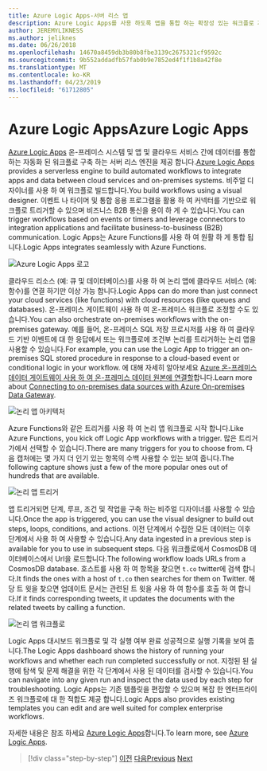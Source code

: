 ```yaml
---
title: Azure Logic Apps-서버 리스 앱
description: Azure Logic Apps를 사용 하도록 앱을 통합 하는 확장성 있는 워크플로 자동화 된 빌드 설정 및 클라우드 데이터 서비스 및 온-프레미스 시스템입니다.
author: JEREMYLIKNESS
ms.author: jeliknes
ms.date: 06/26/2018
ms.openlocfilehash: 14670a8459db3b80b8fbe3139c2675321cf9592c
ms.sourcegitcommit: 9b552addadfb57fab0b9e7852ed4f1f1b8a42f8e
ms.translationtype: MT
ms.contentlocale: ko-KR
ms.lasthandoff: 04/23/2019
ms.locfileid: "61712805"
---
```

# <a name="azure-logic-apps"></a><span data-ttu-id="d1eff-103">Azure Logic Apps</span><span class="sxs-lookup"><span data-stu-id="d1eff-103">Azure Logic Apps</span></span>

<span data-ttu-id="d1eff-104">[Azure Logic Apps](https://docs.microsoft.com/azure/logic-apps) 온-프레미스 시스템 및 앱 및 클라우드 서비스 간에 데이터를 통합 하는 자동화 된 워크플로 구축 하는 서버 리스 엔진을 제공 합니다.</span><span class="sxs-lookup"><span data-stu-id="d1eff-104">[Azure Logic Apps](https://docs.microsoft.com/azure/logic-apps) provides a serverless engine to build automated workflows to integrate apps and data between cloud services and on-premises systems.</span></span> <span data-ttu-id="d1eff-105">비주얼 디자이너를 사용 하 여 워크플로 빌드합니다.</span><span class="sxs-lookup"><span data-stu-id="d1eff-105">You build workflows using a visual designer.</span></span> <span data-ttu-id="d1eff-106">이벤트 나 타이머 및 통합 응용 프로그램을 활용 하 여 커넥터를 기반으로 워크플로 트리거할 수 있으며 비즈니스 B2B 통신을 용이 하 게 수 있습니다.</span><span class="sxs-lookup"><span data-stu-id="d1eff-106">You can trigger workflows based on events or timers and leverage connectors to integration applications and facilitate business-to-business (B2B) communication.</span></span> <span data-ttu-id="d1eff-107">Logic Apps는 Azure Functions를 사용 하 여 원활 하 게 통합 됩니다.</span><span class="sxs-lookup"><span data-stu-id="d1eff-107">Logic Apps integrates seamlessly with Azure Functions.</span></span>

![Azure Logic Apps 로고](./media/logic-apps-logo.png)

<span data-ttu-id="d1eff-109">클라우드 리소스 (예: 큐 및 데이터베이스)를 사용 하 여 논리 앱에 클라우드 서비스 (예: 함수)를 연결 하기만 이상 가능 합니다.</span><span class="sxs-lookup"><span data-stu-id="d1eff-109">Logic Apps can do more than just connect your cloud services (like functions) with cloud resources (like queues and databases).</span></span> <span data-ttu-id="d1eff-110">온-프레미스 게이트웨이 사용 하 여 온-프레미스 워크플로 조정할 수도 있습니다.</span><span class="sxs-lookup"><span data-stu-id="d1eff-110">You can also orchestrate on-premises workflows with the on-premises gateway.</span></span> <span data-ttu-id="d1eff-111">예를 들어, 온-프레미스 SQL 저장 프로시저를 사용 하 여 클라우드 기반 이벤트에 대 한 응답에서 또는 워크플로에 조건부 논리를 트리거하는 논리 앱을 사용할 수 있습니다.</span><span class="sxs-lookup"><span data-stu-id="d1eff-111">For example, you can use the Logic App to trigger an on-premises SQL stored procedure in response to a cloud-based event or conditional logic in your workflow.</span></span> <span data-ttu-id="d1eff-112">에 대해 자세히 알아보세요 [Azure 온-프레미스 데이터 게이트웨이 사용 하 여 온-프레미스 데이터 원본에 연결할](https://docs.microsoft.com/azure/analysis-services/analysis-services-gateway)합니다.</span><span class="sxs-lookup"><span data-stu-id="d1eff-112">Learn more about [Connecting to on-premises data sources with Azure On-premises Data Gateway](https://docs.microsoft.com/azure/analysis-services/analysis-services-gateway).</span></span>

![논리 앱 아키텍처](./media/logic-apps-architecture.png)

<span data-ttu-id="d1eff-114">Azure Functions와 같은 트리거를 사용 하 여 논리 앱 워크플로 시작 합니다.</span><span class="sxs-lookup"><span data-stu-id="d1eff-114">Like Azure Functions, you kick off Logic App workflows with a trigger.</span></span> <span data-ttu-id="d1eff-115">많은 트리거가에서 선택할 수 있습니다.</span><span class="sxs-lookup"><span data-stu-id="d1eff-115">There are many triggers for you to choose from.</span></span> <span data-ttu-id="d1eff-116">다음 캡처에는 몇 가지 더 인기 있는 항목의 수백 사용할 수 있는 보여 줍니다.</span><span class="sxs-lookup"><span data-stu-id="d1eff-116">The following capture shows just a few of the more popular ones out of hundreds that are available.</span></span>

![논리 앱 트리거](./media/logic-app-triggers.png)

<span data-ttu-id="d1eff-118">앱 트리거되면 단계, 루프, 조건 및 작업을 구축 하는 비주얼 디자이너를 사용할 수 있습니다.</span><span class="sxs-lookup"><span data-stu-id="d1eff-118">Once the app is triggered, you can use the visual designer to build out steps, loops, conditions, and actions.</span></span> <span data-ttu-id="d1eff-119">이전 단계에서 수집한 모든 데이터는 이후 단계에서 사용 하 여 사용할 수 있습니다.</span><span class="sxs-lookup"><span data-stu-id="d1eff-119">Any data ingested in a previous step is available for you to use in subsequent steps.</span></span> <span data-ttu-id="d1eff-120">다음 워크플로에서 CosmosDB 데이터베이스에서 Url을 로드합니다.</span><span class="sxs-lookup"><span data-stu-id="d1eff-120">The following workflow loads URLs from a CosmosDB database.</span></span> <span data-ttu-id="d1eff-121">호스트를 사용 하 여 항목을 찾으면 `t.co` twitter에 검색 합니다.</span><span class="sxs-lookup"><span data-stu-id="d1eff-121">It finds the ones with a host of `t.co` then searches for them on Twitter.</span></span> <span data-ttu-id="d1eff-122">해당 트 윗을 찾으면 업데이트 문서는 관련된 트 윗을 사용 하 여 함수를 호출 하 여 합니다.</span><span class="sxs-lookup"><span data-stu-id="d1eff-122">If it finds corresponding tweets, it updates the documents with the related tweets by calling a function.</span></span>

![논리 앱 워크플로](./media/logic-app-workflow.png)

<span data-ttu-id="d1eff-124">Logic Apps 대시보드 워크플로 및 각 실행 여부 완료 성공적으로 실행 기록을 보여 줍니다.</span><span class="sxs-lookup"><span data-stu-id="d1eff-124">The Logic Apps dashboard shows the history of running your workflows and whether each run completed successfully or not.</span></span> <span data-ttu-id="d1eff-125">지정된 된 실행에 탐색 및 문제 해결을 위한 각 단계에서 사용 된 데이터를 검사할 수 있습니다.</span><span class="sxs-lookup"><span data-stu-id="d1eff-125">You can navigate into any given run and inspect the data used by each step for troubleshooting.</span></span> <span data-ttu-id="d1eff-126">Logic Apps는 기존 템플릿을 편집할 수 있으며 복잡 한 엔터프라이즈 워크플로에 대 한 적합도 제공 합니다.</span><span class="sxs-lookup"><span data-stu-id="d1eff-126">Logic Apps also provides existing templates you can edit and are well suited for complex enterprise workflows.</span></span>

<span data-ttu-id="d1eff-127">자세한 내용은 참조 하세요 [Azure Logic Apps](https://docs.microsoft.com/azure/logic-apps)합니다.</span><span class="sxs-lookup"><span data-stu-id="d1eff-127">To learn more, see [Azure Logic Apps](https://docs.microsoft.com/azure/logic-apps).</span></span>

>[!div class="step-by-step"]
><span data-ttu-id="d1eff-128">[이전](application-insights.md)
>[다음](event-grid.md)</span><span class="sxs-lookup"><span data-stu-id="d1eff-128">[Previous](application-insights.md)
[Next](event-grid.md)</span></span>